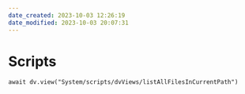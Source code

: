 ```yaml
---
date_created: 2023-10-03 12:26:19
date_modified: 2023-10-03 20:07:31
---
```

# Scripts

```dataviewjs
await dv.view("System/scripts/dvViews/listAllFilesInCurrentPath")
```

